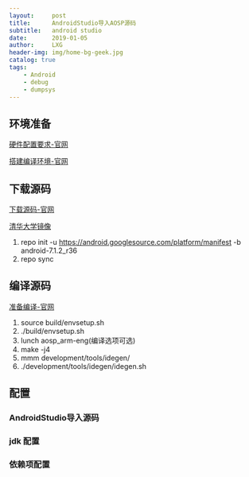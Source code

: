 ```yaml
---
layout:     post
title:      AndroidStudio导入AOSP源码
subtitle:   android studio
date:       2019-01-05
author:     LXG
header-img: img/home-bg-geek.jpg
catalog: true
tags:
    - Android
    - debug
    - dumpsys
---
```


## 环境准备

[硬件配置要求-官网](https://source.android.com/setup/build/requirements)

[搭建编译环境-官网](https://source.android.com/setup/build/initializing)

## 下载源码

[下载源码-官网](https://source.android.com/setup/downloading)

[清华大学镜像](https://mirror.tuna.tsinghua.edu.cn/help/AOSP/)

1. repo init -u https://android.googlesource.com/platform/manifest -b android-7.1.2_r36
2. repo sync

## 编译源码

[准备编译-官网](https://source.android.com/setup/build/building)

1. source build/envsetup.sh
2. ./build/envsetup.sh
3. lunch aosp_arm-eng(编译选项可选)
4. make -j4
5. mmm development/tools/idegen/
6. ./development/tools/idegen/idegen.sh

## 配置

### AndroidStudio导入源码

### jdk 配置

### 依赖项配置


